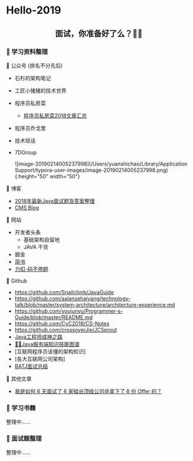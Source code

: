 # Hello-2019

## <center>面试，你准备好了么？💪🏻</center>

### 🦍 学习资料整理

🍌 公众号 (排名不分先后)

- 石杉的架构笔记

- 工匠小猪猪的技术世界

- 程序员私房菜

  - [程序员私房菜2018文章汇总](https://mp.weixin.qq.com/s/kS5M9zZc663I1vSqCZtfeQ)

- 程序员乔戈里

- 技术琐话

- 7DGroup

  ![image-20190214005237998](/Users/yuanshichao/Library/Application Support/typora-user-images/image-20190214005237998.png){:height="50" width="50"}

🥝 博客

- [2018年最新Java面试题及答案整理](https://blog.csdn.net/qq_41701956/article/details/80250226)
- [CMS Blog](http://www.cmsblog.com)

🍋 网站

- 开发者头条
  - 基础架构自留地
  - JAVA 干货
- 掘金
- [简书](http://www.jianshu.com)
- [力扣-码不停题](https://leetcode-cn.com/)

🍍 Github

- https://github.com/Snailclimb/JavaGuide
- https://github.com/aalansehaiyang/technology-talk/blob/master/system-architecture/architecture-experience.md
- https://github.com/youjunyu/Programmer-s-Guide/blob/master/README.md
- https://github.com/CyC2018/CS-Notes
- https://github.com/crossoverJie/JCSprout
- [Java工程师成神之路](https://github.com/hollischuang/toBeTopJavaer)
- [🌱🌱Java服务端知识技能图谱](https://github.com/caison/java-knowledge-mind-map)
- [互联网程序员该懂的架构知识]
- [各大互联网公司架构]
- [BATJ面试总结](https://github.com/xbox1994/2018-Java-Interview)

🥕 其他文章

- [我是如何 6 天面试了 6 家硅谷顶级公司并拿下了 6 份 Offer 的？](https://blog.csdn.net/csdnnews/article/details/87128971)

### 🦒 学习书籍

整理中......

### 🦜 面试题整理

整理中......
